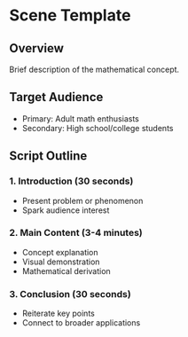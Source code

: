 # Scene Template

## Overview
Brief description of the mathematical concept.

## Target Audience
- Primary: Adult math enthusiasts
- Secondary: High school/college students

## Script Outline

### 1. Introduction (30 seconds)
- Present problem or phenomenon
- Spark audience interest

### 2. Main Content (3-4 minutes)
- Concept explanation
- Visual demonstration
- Mathematical derivation

### 3. Conclusion (30 seconds)
- Reiterate key points
- Connect to broader applications
